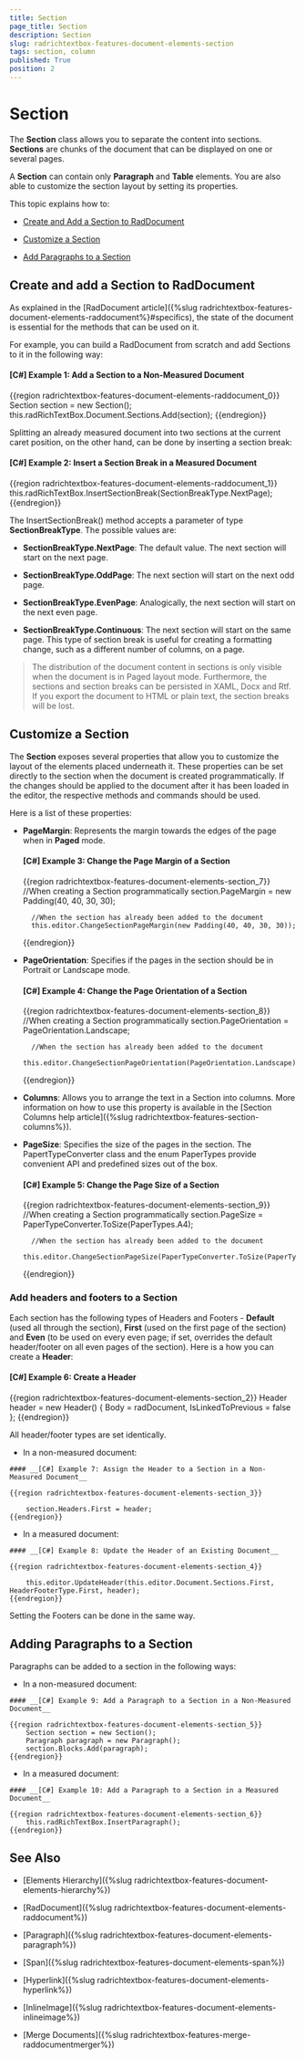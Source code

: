 ```yaml
---
title: Section
page_title: Section
description: Section
slug: radrichtextbox-features-document-elements-section
tags: section, column
published: True
position: 2
---
```


# Section



The __Section__ class allows you to separate the content into sections. __Sections__ are chunks of the document that can be displayed on one or several pages.
      

A __Section__ can contain only __Paragraph__ and __Table__ elements. You are also able to customize the section layout by setting its properties.
      

This topic explains how to:

* [Create and Add a Section to RadDocument](#create-and-add-a-section-to-raddocument)

* [Customize a Section](#customize-a-section)

* [Add Paragraphs to a Section](#adding-paragraphs-to-a-section)

## Create and add a Section to RadDocument

As explained in the [RadDocument article]({%slug radrichtextbox-features-document-elements-raddocument%}#specifics), the state of the document is essential for the methods that can be used on it.

For example, you can build a RadDocument from scratch and add Sections to it in the following way:

#### __[C#] Example 1: Add a Section to a Non-Measured Document__

{{region radrichtextbox-features-document-elements-raddocument_0}}
	Section section = new Section();
	this.radRichTextBox.Document.Sections.Add(section);
{{endregion}}



Splitting an already measured document into two sections at the current caret position, on the other hand, can be done by inserting a section break:

#### __[C#] Example 2: Insert a Section Break in a Measured Document__

{{region radrichtextbox-features-document-elements-raddocument_1}}
	this.radRichTextBox.InsertSectionBreak(SectionBreakType.NextPage);
{{endregion}}


The InsertSectionBreak() method accepts a parameter of type **SectionBreakType**. The possible values are:

* **SectionBreakType.NextPage**: The default value. The next section will start on the next page.

* **SectionBreakType.OddPage**: The next section will start on the next odd page.

* **SectionBreakType.EvenPage**: Analogically, the next section will start on the next even page.

* **SectionBreakType.Continuous**: The next section will start on the same page. This type of section break is useful for creating a formatting change, such as a different number of columns, on a page.

>The distribution of the document content in sections is only visible when the document is in Paged layout mode. Furthermore, the sections and section breaks can be persisted in XAML, Docx and Rtf. If you export the document to HTML or plain text, the section breaks will be lost.
          

## Customize a Section

The __Section__ exposes several properties that allow you to customize the layout of the elements placed underneath it. These properties can be set directly to the section when the document is created programmatically. If the changes should be applied to the document after it has been loaded in the editor, the respective methods and commands should be used.

Here is a list of these properties:
        

* __PageMargin__: Represents the margin towards the edges of the page when in __Paged__ mode.
            

	#### __[C#] Example 3: Change the Page Margin of a Section__
	
	{{region radrichtextbox-features-document-elements-section_7}}
		//When creating a Section programmatically
		section.PageMargin = new Padding(40, 40, 30, 30);
		
		//When the section has already been added to the document
		this.editor.ChangeSectionPageMargin(new Padding(40, 40, 30, 30));
	{{endregion}}



* __PageOrientation__: Specifies if the pages in the section should be in Portrait or Landscape mode.
            

	#### __[C#] Example 4: Change the Page Orientation of a Section__

	{{region radrichtextbox-features-document-elements-section_8}}
		//When creating a Section programmatically
		section.PageOrientation = PageOrientation.Landscape;
		
		//When the section has already been added to the document
		this.editor.ChangeSectionPageOrientation(PageOrientation.Landscape);
	{{endregion}}

* **Columns**: Allows you to arrange the text in a Section into columns. More information on how to use this property is available in the [Section Columns help article]({%slug radrichtextbox-features-section-columns%}).

* __PageSize__: Specifies the size of the pages in the section. The PapertTypeConverter class and the enum PaperTypes provide convenient API and predefined sizes out of the box.
            

	#### __[C#] Example 5: Change the Page Size of a Section__
	
	{{region radrichtextbox-features-document-elements-section_9}}
		//When creating a Section programmatically
		section.PageSize = PaperTypeConverter.ToSize(PaperTypes.A4);
		
		//When the section has already been added to the document
		this.editor.ChangeSectionPageSize(PaperTypeConverter.ToSize(PaperTypes.A4));
	{{endregion}}




### Add headers and footers to a Section


Each section has the following types of Headers and Footers - **Default** (used all through the section), **First** (used on the first page of the section) and **Even** (to be used on every even page; if set, overrides the default header/footer on all even pages of the section). Here is a how you can create a **Header**:

#### __[C#] Example 6: Create a Header__

{{region radrichtextbox-features-document-elements-section_2}}
	Header header = new Header() { Body = radDocument, IsLinkedToPrevious = false }; 
{{endregion}}

All header/footer types are set identically.

   * In a non-measured document:

	#### __[C#] Example 7: Assign the Header to a Section in a Non-Measured Document__
	
	{{region radrichtextbox-features-document-elements-section_3}}
	
		section.Headers.First = header;
	{{endregion}}



   * In a measured document:

	#### __[C#] Example 8: Update the Header of an Existing Document__
	
	{{region radrichtextbox-features-document-elements-section_4}}
	
		this.editor.UpdateHeader(this.editor.Document.Sections.First, HeaderFooterType.First, header);
	{{endregion}}

Setting the Footers can be done in the same way.

## Adding Paragraphs to a Section

Paragraphs can be added to a section in the following ways:

   * In a non-measured document:
	
	#### __[C#] Example 9: Add a Paragraph to a Section in a Non-Measured Document__
	
	{{region radrichtextbox-features-document-elements-section_5}}
		Section section = new Section();
		Paragraph paragraph = new Paragraph();
		section.Blocks.Add(paragraph);
	{{endregion}}



   * In a measured document:
	
	#### __[C#] Example 10: Add a Paragraph to a Section in a Measured Document__
	
	{{region radrichtextbox-features-document-elements-section_6}}
		this.radRichTextBox.InsertParagraph();
	{{endregion}}



## See Also

 * [Elements Hierarchy]({%slug radrichtextbox-features-document-elements-hierarchy%})

 * [RadDocument]({%slug radrichtextbox-features-document-elements-raddocument%})

 * [Paragraph]({%slug radrichtextbox-features-document-elements-paragraph%})

 * [Span]({%slug radrichtextbox-features-document-elements-span%})

 * [Hyperlink]({%slug radrichtextbox-features-document-elements-hyperlink%})

 * [InlineImage]({%slug radrichtextbox-features-document-elements-inlineimage%})

 * [Merge Documents]({%slug radrichtextbox-features-merge-raddocumentmerger%})